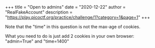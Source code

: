 +++
title = "Open to admins"
date = "2020-12-22"
author = "RealFakeAccount"
description = "https://play.picoctf.org/practice/challenge/1?category=1&page=1"
+++

Note that the "time" in this question is not the max-age of cookies.

What you need to do is just add 2 cookies in your own browser:
"admin=True" and "time=1400"

